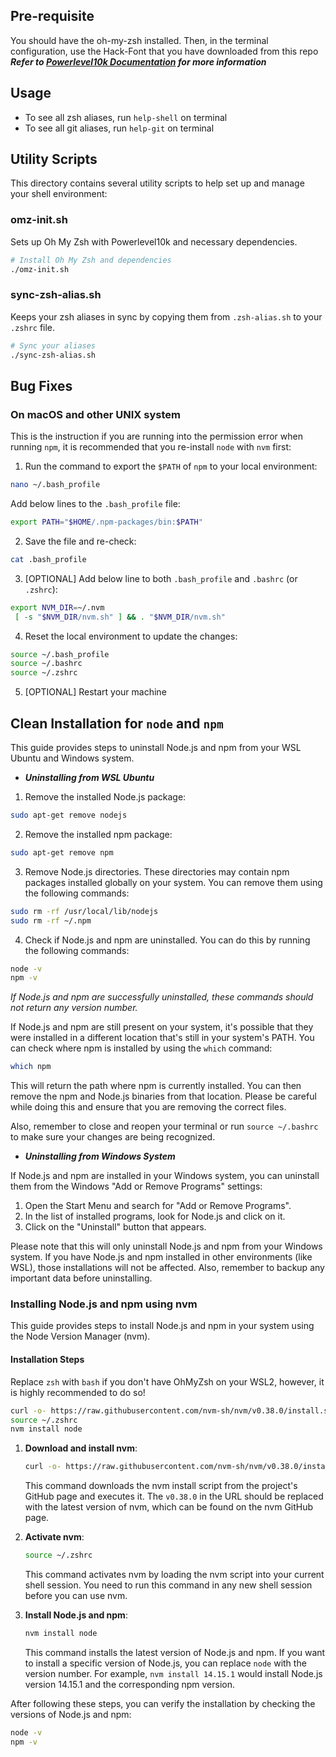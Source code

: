## Pre-requisite

You should have the oh-my-zsh installed. Then, in the terminal configuration, use the Hack-Font that you have downloaded from this repo 
***Refer to [Powerlevel10k Documentation](https://github.com/romkatv/powerlevel10k#getting-started) for more information***

## Usage

- To see all zsh aliases, run `help-shell` on terminal
- To see all git aliases, run `help-git` on terminal

## Utility Scripts

This directory contains several utility scripts to help set up and manage your shell environment:

### omz-init.sh
Sets up Oh My Zsh with Powerlevel10k and necessary dependencies.

```bash
# Install Oh My Zsh and dependencies
./omz-init.sh
```

### sync-zsh-alias.sh
Keeps your zsh aliases in sync by copying them from `.zsh-alias.sh` to your `.zshrc` file.

```bash
# Sync your aliases
./sync-zsh-alias.sh
```

## Bug Fixes

### On macOS and other UNIX system

This is the instruction if you are running into the permission error when running `npm`, it is recommended that you re-install `node` with `nvm` first:
1. Run the command to export the `$PATH` of `npm` to your local environment:
```bash
nano ~/.bash_profile
```
Add below lines to the `.bash_profile` file:
```bash
export PATH="$HOME/.npm-packages/bin:$PATH"
``` 
2. Save the file and re-check:
```bash
cat .bash_profile
```
3. [OPTIONAL] Add below line to both `.bash_profile` and `.bashrc` (or `.zshrc`):
```bash
export NVM_DIR=~/.nvm
 [ -s "$NVM_DIR/nvm.sh" ] && . "$NVM_DIR/nvm.sh"
```
4. Reset the local environment to update the changes:
```bash
source ~/.bash_profile
source ~/.bashrc
source ~/.zshrc
```
5. [OPTIONAL] Restart your machine
## Clean Installation for `node` and `npm`

This guide provides steps to uninstall Node.js and npm from your WSL Ubuntu and Windows system.

- ***Uninstalling from WSL Ubuntu***

1. Remove the installed Node.js package:
```bash
sudo apt-get remove nodejs
```
2. Remove the installed npm package:
```bash
sudo apt-get remove npm
```
3. Remove Node.js directories. These directories may contain npm packages installed globally on your system. You can remove them using the following commands:
```bash
sudo rm -rf /usr/local/lib/nodejs
sudo rm -rf ~/.npm
```
4. Check if Node.js and npm are uninstalled. You can do this by running the following commands:
```bash
node -v
npm -v
```
*If Node.js and npm are successfully uninstalled, these commands should not return any version number.*

If Node.js and npm are still present on your system, it's possible that they were installed in a different location that's still in your system's PATH. You can check where npm is installed by using the `which` command:
  ```bash
  which npm
  ```
This will return the path where npm is currently installed. You can then remove the npm and Node.js binaries from that location. Please be careful while doing this and ensure that you are removing the correct files.

Also, remember to close and reopen your terminal or run `source ~/.bashrc` to make sure your changes are being recognized.

- ***Uninstalling from Windows System***

If Node.js and npm are installed in your Windows system, you can uninstall them from the Windows "Add or Remove Programs" settings:

1. Open the Start Menu and search for "Add or Remove Programs".
2. In the list of installed programs, look for Node.js and click on it.
3. Click on the "Uninstall" button that appears.

Please note that this will only uninstall Node.js and npm from your Windows system. If you have Node.js and npm installed in other environments (like WSL), those installations will not be affected. Also, remember to backup any important data before uninstalling.

### Installing Node.js and npm using nvm

This guide provides steps to install Node.js and npm in your system using the Node Version Manager (nvm).

#### Installation Steps
Replace `zsh` with `bash` if you don't have OhMyZsh on your WSL2, however, it is highly recommended to do so!
```bash
curl -o- https://raw.githubusercontent.com/nvm-sh/nvm/v0.38.0/install.sh | zsh
source ~/.zshrc
nvm install node
```
1. **Download and install nvm**:
    ```bash
    curl -o- https://raw.githubusercontent.com/nvm-sh/nvm/v0.38.0/install.sh | zsh
    ```
    This command downloads the nvm install script from the project's GitHub page and executes it. The `v0.38.0` in the URL should be replaced with the latest version of nvm, which can be found on the nvm GitHub page.

2. **Activate nvm**:
    ```bash
    source ~/.zshrc
    ```
    This command activates nvm by loading the nvm script into your current shell session. You need to run this command in any new shell session before you can use nvm.

3. **Install Node.js and npm**:
    ```bash
    nvm install node
    ```
    This command installs the latest version of Node.js and npm. If you want to install a specific version of Node.js, you can replace `node` with the version number. For example, `nvm install 14.15.1` would install Node.js version 14.15.1 and the corresponding npm version.

After following these steps, you can verify the installation by checking the versions of Node.js and npm:

```bash
node -v
npm -v

